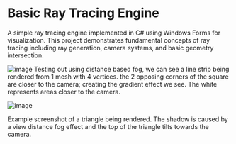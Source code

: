 # Basic Ray Tracing Engine
A simple ray tracing engine implemented in C# using Windows Forms for visualization. This project demonstrates fundamental concepts of ray tracing including ray generation, camera systems, and basic geometry intersection.

![image](https://github.com/user-attachments/assets/c276c71a-a990-4c8e-891d-bc7d70002734)
Testing out using distance based fog, we can see a line strip being rendered from 1 mesh with 4 vertices. the 2 opposing corners of the square are closer to the camera; creating the gradient effect we see. The white represents areas closer to the camera.

![image](https://github.com/user-attachments/assets/d56b7b3e-27d1-477c-8a08-38454ca0943a)

Example screenshot of a triangle being rendered. The shadow is caused by a view distance fog effect and the top of the triangle tilts towards the camera.
